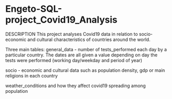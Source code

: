 # Engeto-SQL-project_Covid19_Analysis

DESCRIPTION
This project analyses Covid19 data in relation to socio-economic and cultural characteristics of countries around the world.

Three main tables:
general_data - number of tests_performed each day by a particular country. The dates are all given a value depending on day the tests were performed (working day/weekday and period of year)

socio - economic and cultural data such as population density, gdp or main religions in each country

weather_conditions and how they affect covid19 spreading among population